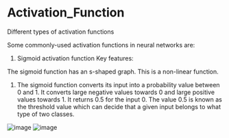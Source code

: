 # Activation_Function
Different types of activation functions

Some commonly-used activation functions in neural networks are:
1. Sigmoid activation function
Key features:

The sigmoid function has an s-shaped graph.
This is a non-linear function.

1. The sigmoid function converts its input into a probability value between 0 and 1.
It converts large negative values towards 0 and large positive values towards 1.
It returns 0.5 for the input 0. The value 0.5 is known as the threshold value which can decide that a given input belongs to what type of two classes.

![image](https://github.com/abdullahsakib/Activation_Function/assets/54322794/8625852d-d3a0-4876-9579-e8d198b6ea13)
![image](https://github.com/abdullahsakib/Activation_Function/assets/54322794/b943f128-c0c8-422e-be28-86f76dad1cb7)




